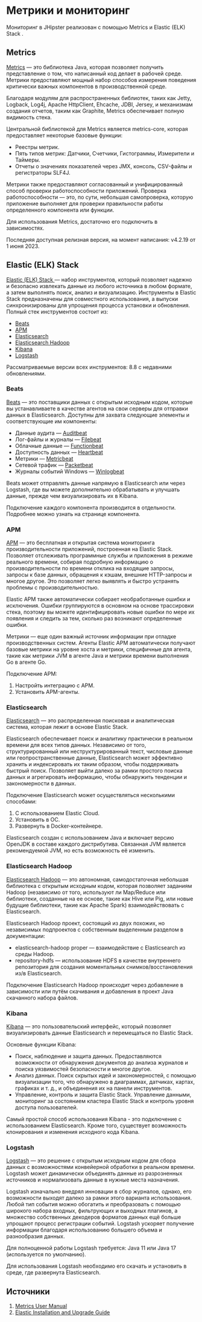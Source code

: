 # Метрики и мониторинг
Мониторинг в JHipster реализован с помощью Metrics и Elastic (ELK) Stack .

## Metrics

[Metrics](https://metrics.dropwizard.io/) — это библиотека Java, которая позволяет получить представление о том, что написанный код делает в рабочей среде.
Метрики предоставляют мощный набор способов измерения поведения критически важных компонентов в производственной среде.

Благодаря модулям для распространенных библиотек, таких как Jetty, Logback, Log4j, Apache HttpClient, Ehcache, JDBI, Jersey, и механизмам создания отчетов, таким как Graphite, Metrics обеспечивает полную видимость стека.

Центральной библиотекой для Metrics является metrics-core, которая предоставляет некоторые базовые функции:
- Реестры метрик.
- Пять типов метрик: Датчики, Счетчики, Гистограммы, Измерители и Таймеры.
- Отчеты о значениях показателей через JMX, консоль, CSV-файлы и регистраторы SLF4J.

Метрики также предоставляют согласованный и унифицированный способ проверки работоспособности приложений. Проверка работоспособности — это, по сути, небольшая самопроверка, которую приложение выполняет для проверки правильности работы определенного компонента или функции.

Для использования Metrics, достаточно его подключить в зависимостях.

Последняя доступная релизная версия, на момент написания: v4.2.19 от 1 июня 2023.


## Elastic (ELK) Stack 
[Elastic (ELK) Stack ](https://www.elastic.co/elastic-stack/) — набор инструментов, который позволяет надежно и безопасно извлекать данные из любого источника в любом формате, а затем выполнять поиск, анализ и визуализацию. Инструменты в Elastic Stack предназначены для совместного использования, а выпуски синхронизированы для упрощения процесса установки и обновления. Полный стек инструментов состоит из:
- [Beats](#Beats)
- [APM](#APM)
- [Elasticsearch](#Elasticsearch)
- [Elasticsearch Hadoop](#ElasticsearchHadoop)
- [Kibana](#Kibana)
- [Logstash](#Logstash)

Рассматриваемые версии всех инструментов: 8.8 с недавними обновлениями.


### <a id="Beats">Beats</a>
[Beats](https://www.elastic.co/guide/en/beats/libbeat/8.8/index.html) — это поставщики данных с открытым исходным кодом, которые вы устанавливаете в качестве агентов на свои серверы для отправки данных в Elasticsearch. Доступны для захвата следующие элементы и соответствующие им компоненты:
- Данные аудита — [Auditbeat](https://www.elastic.co/products/beats/auditbeat)
- Лог-файлы и журналы — [Filebeat](https://www.elastic.co/products/beats/filebeat)
- Облачные данные —	[Functionbeat](https://www.elastic.co/products/beats/functionbeat)
- Доступность данных — [Heartbeat](https://www.elastic.co/products/beats/heartbeat)
- Метрики — [Metricbeat](https://www.elastic.co/products/beats/metricbeat)
- Сетевой трафик — [Packetbeat](https://www.elastic.co/products/beats/packetbeat)
- Журналы событий Windows — [Winlogbeat](https://www.elastic.co/products/beats/winlogbeat)

Beats может отправлять данные напрямую в Elasticsearch или через Logstash, где вы можете дополнительно обрабатывать и улучшать данные, прежде чем визуализировать их в Kibana.

Подключение каждого компонента производится в отдельности. Подробнее можно узнать на странице компонента.


### <a id="APM">APM</a>
[APM](https://www.elastic.co/guide/en/apm/guide/8.8/index.html) — это бесплатная и открытая система мониторинга производительности приложений, построенная на Elastic Stack. Позволяет отслеживать программные службы и приложения в режиме реального времени, собирая подробную информацию о производительности по времени отклика на входящие запросы, запросы к базе данных, обращения к кэшам, внешние HTTP-запросы и многое другое. Это позволяет легко выявлять и быстро устранять проблемы с производительностью.

Elastic APM также автоматически собирает необработанные ошибки и исключения. Ошибки группируются в основном на основе трассировки стека, поэтому вы можете идентифицировать новые ошибки по мере их появления и следить за тем, сколько раз возникают определенные ошибки.

Метрики — еще один важный источник информации при отладке производственных систем. Агенты Elastic APM автоматически получают базовые метрики на уровне хоста и метрики, специфичные для агента, такие как метрики JVM в агенте Java и метрики времени выполнения Go в агенте Go.

Подключение АРМ:
1. Настройть интеграцию с APM.
2. Установить APM-агенты.


### <a id="Elasticsearch">Elasticsearch</a>
[Elasticsearch](https://www.elastic.co/guide/en/elasticsearch/reference/8.8/index.html) — это распределенная поисковая и аналитическая система, которая лежит в основе Elastic Stack.

Elasticsearch обеспечивает поиск и аналитику практически в реальном времени для всех типов данных. Независимо от того, структурированный или неструктурированный текст, числовые данные или геопространственные данные, Elasticsearch может эффективно хранить и индексировать их таким образом, чтобы поддерживать быстрый поиск. Позволяет выйти далеко за рамки простого поиска данных и агрегировать информацию, чтобы обнаружить тенденции и закономерности в данных.

Подключение Elasticsearch может осуществляться несколькими способами:
1. С использованием Elastic Cloud.
2. Установить в ОС.
3. Развернуть в Docker-контейнере.

Elasticsearch создан с использованием Java и включает версию OpenJDK в составе каждого дистрибутива. Связанная JVM является рекомендуемой JVM, но есть возможность её изменить.


### <a id="ElasticsearchHadoop">Elasticsearch Hadoop</a>
[Elasticsearch Hadoop](https://www.elastic.co/guide/en/elasticsearch/hadoop/8.8/index.html) — это автономная, самодостаточная небольшая библиотека с открытым исходным кодом, которая позволяет заданиям Hadoop (независимо от того, используют ли Map/Reduce или библиотеки, созданные на ее основе, такие как Hive или Pig, или новые будущие библиотеки, такие как Apache Spark) взаимодействовать с Elasticsearch.

Elasticsearch Hadoop проект, состоящий из двух похожих, но независимых подпроектов с собственным выделенным разделом в документации:
- elasticsearch-hadoop proper — взаимодействие с Elasticsearch из среды Hadoop.
- repository-hdfs — использование HDFS в качестве внутреннего репозитория для создания моментальных снимков/восстановления из/в Elasticsearch.

Подключение Elasticsearch Hadoop происходит через добавление в зависимости или путём скачивания и добавления в проект Java скачанного набора файлов.


### <a id="Kibana">Kibana</a>
[Kibana](https://www.elastic.co/guide/en/kibana/8.8/index.html) — это пользовательский интерфейс, который позволяет визуализировать данные Elasticsearch и перемещаться по Elastic Stack.

Основные функции Kibana:
- Поиск, наблюдение и защита данных. Предоставляются возможности от обнаружения документов до анализа журналов и поиска уязвимостей безопасности и многое другое.
- Анализ данных. Поиск скрытых идей и закономерностей, с помощью визуализации того, что обнаружено в диаграммах, датчиках, картах, графиках и т. д., и объединения их на панели инструментов.
- Управление, контроль и защита Elastic Stack. Управление данными, мониторинг за состоянием кластера Elastic Stack и контроль уровня доступа пользователей.

Самый простой способ использования Kibana - это подключение с использованием Elasticsearch. Кроме того, существует возможность клонирования и изменения исходного кода Kibana.


### <a id="Logstash">Logstash</a>
[Logstash](https://www.elastic.co/guide/en/logstash/8.8/index.html) — это решение с открытым исходным кодом для сбора данных с возможностями конвейерной обработки в реальном времени. Logstash может динамически объединять данные из разрозненных источников и нормализовать данные в нужные места назначения. 

Logstash изначально внедрял инновации в сбор журналов, однако, его возможности выходят далеко за рамки этого варианта использования. Любой тип события можно обогатить и преобразовать с помощью широкого набора входных, фильтрующих и выходных плагинов, а множество собственных декодеров форматов данных ещё больше упрощают процесс регистрации событий. Logstash ускоряет получение информации благодаря использованию большего объема и разнообразия данных.

Для полноценной работы Logstash требуется: Java 11 или Java 17 (используется по умолчанию).

Для использования Logstash необходимо его скачать и установить в среде, где развернута Elasticsearch.


## Источники
1. [Metrics User Manual](https://metrics.dropwizard.io/4.2.0/manual/index.html)
2. [Elastic Installation and Upgrade Guide](https://www.elastic.co/guide/en/elastic-stack/current/index.html)